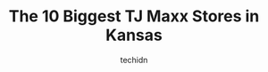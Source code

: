 ---
layout: ampstory
image: https://i0.wp.com/www.depkes.org/wp-content/uploads/2023/06/tj-maxx-0-in-kansas-1685968690.jpeg?resize=640,853
author: techidn
featured: false
description: Discover the impressive array of TJ Maxx options in Kansas, where you can find 10 of the largest TJ Maxx establishments in the area. From renowned classics to hidden gems, Kansas offers a di
title: The 10 Biggest TJ Maxx Stores in Kansas
cover:
   title: The 10 Biggest TJ Maxx Stores in Kansas
   subtitle: Rickpate
   background: https://www.depkes.org/wp-content/uploads/2023/06/tj-maxx-0-in-kansas-1685968690.jpeg

pages: 
 - layout: thirds
   top: <h1>#1 T.J. Maxx & HomeGoods</h1>
   bottom: "<p>When I walked in, the whole store had an overwhelming stench of body odor!I decided to stick it out hoping the odor would dissipate.  Either it did, or I got used to it.I</p>"
   background: https://www.depkes.org/wp-content/uploads/2023/06/tj-maxx-1-in-kansas-1685968691.jpeg
   backgroundblur: true
 - layout: thirds
   top: <h1>#2 T.J. Maxx</h1>
   bottom: "<p>6700-6820 W Kellogg Dr, Wichita, KS 67209, United States</p>"
   background: https://www.depkes.org/wp-content/uploads/2023/06/tj-maxx-2-in-kansas-1685968691.jpeg
   cta:
      link: https://www.depkes.org/blog/the-10-biggest-tj-maxx-stores-in-kansas/
      text: The 10 Biggest TJ Maxx Stores in Kansas
 - layout: thirds
   top: <h1>#3 T.J. Maxx</h1>
   bottom: "<p>8600 Ward Pkwy, Kansas City, MO 64114, United States</p>"
   background: https://www.depkes.org/wp-content/uploads/2023/06/tj-maxx-3-in-kansas-1685968692.jpeg
   cta:
      link: https://www.depkes.org/blog/the-10-biggest-tj-maxx-stores-in-kansas/
      text: The 10 Biggest TJ Maxx Stores in Kansas
 - layout: thirds
   top: <h1>#4 T.J. Maxx</h1>
   bottom: "<p>2170 SW Wanamaker Rd, Topeka, KS 66614, United States</p>"
   background: https://images.unsplash.com/photo-1541356665065-22676f35dd40?ixlib=rb-4.0.3&ixid=MnwxMjA3fDB8MHxwaG90by1wYWdlfHx8fGVufDB8fHx8&auto=format&fit=crop&w=640&h=853&q=80
   cta:
      link: https://www.depkes.org/blog/the-10-biggest-tj-maxx-stores-in-kansas/
      text: The 10 Biggest TJ Maxx Stores in Kansas
 - layout: thirds
   top: <h1>#5 T.J. Maxx</h1>
   bottom: "<p>8125 E Kellogg Dr, Wichita, KS 67207, United States</p>"
   background: https://images.unsplash.com/photo-1609083590460-7b8cc0ca65f8?ixlib=rb-4.0.3&ixid=MnwxMjA3fDB8MHxwaG90by1wYWdlfHx8fGVufDB8fHx8&auto=format&fit=crop&w=640&h=853&q=80
   cta:
      link: https://www.depkes.org/blog/the-10-biggest-tj-maxx-stores-in-kansas/
      text: The 10 Biggest TJ Maxx Stores in Kansas
 - layout: thirds
   top: <h1>#6 T.J. Maxx</h1>
   bottom: "<p>8510 N Evanston Ave, Kansas City, MO 64157, United States</p>"
   background: https://images.unsplash.com/photo-1515405295579-ba7b45403062?ixlib=rb-4.0.3&ixid=MnwxMjA3fDB8MHxwaG90by1wYWdlfHx8fGVufDB8fHx8&auto=format&fit=crop&w=640&h=853&q=80
   cta:
      link: https://www.depkes.org/blog/the-10-biggest-tj-maxx-stores-in-kansas/
      text: The 10 Biggest TJ Maxx Stores in Kansas
 - layout: thirds
   top: <h1>#7 T.J. Maxx</h1>
   bottom: "<p>3106 Iowa St, Lawrence, KS 66046, United States</p>"
   background: https://images.unsplash.com/photo-1561679660-d00ee1e0dc8e?ixlib=rb-4.0.3&ixid=MnwxMjA3fDB8MHxwaG90by1wYWdlfHx8fGVufDB8fHx8&auto=format&fit=crop&w=640&h=853&q=80
   cta:
      link: https://www.depkes.org/blog/the-10-biggest-tj-maxx-stores-in-kansas/
      text: The 10 Biggest TJ Maxx Stores in Kansas
 - layout: thirds
   middle: Continue reading...
   background: https://images.unsplash.com/photo-1547366785-564103df7e13?ixlib=rb-4.0.3&ixid=MnwxMjA3fDB8MHxwaG90by1wYWdlfHx8fGVufDB8fHx8&auto=format&fit=crop&w=640&h=853&q=80
   cta:
      link: https://www.depkes.org/blog/the-10-biggest-tj-maxx-stores-in-kansas/
      text: The 10 Biggest TJ Maxx Stores in Kansas
      
---